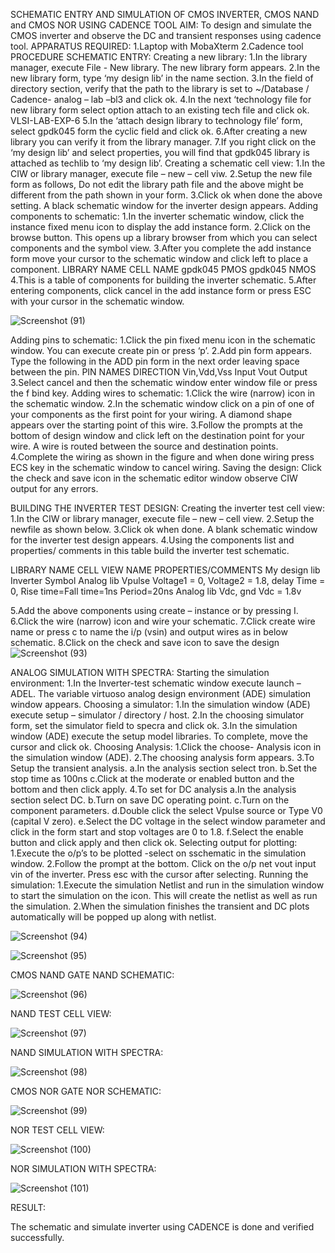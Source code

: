 SCHEMATIC ENTRY AND SIMULATION OF CMOS INVERTER, CMOS NAND and CMOS NOR
USING CADENCE TOOL
AIM:
To design and simulate the CMOS inverter and observe the DC and transient responses
using cadence tool.
APPARATUS REQUIRED:
1.Laptop with MobaXterm
2.Cadence tool
PROCEDURE
SCHEMATIC ENTRY:
Creating a new library:
1.In the library manager, execute File - New library. The new library form appears.
2.In the new library form, type ‘my design lib’ in the name section.
3.In the field of directory section, verify that the path to the library is set to ~/Database /
Cadence- analog – lab –bl3 and click ok.
4.In the next ‘technology file for new library form select option attach to an existing tech
file and click ok.
VLSI-LAB-EXP-6
5.In the ‘attach design library to technology file’ form, select gpdk045 form the cyclic field
and click ok.
6.After creating a new library you can verify it from the library manager.
7.If you right click on the ‘my design lib’ and select properties, you will find that gpdk045
library is attached as techlib to ‘my design lib’.
Creating a schematic cell view:
1.In the CIW or library manager, execute file – new – cell viw.
2.Setup the new file form as follows, Do not edit the library path file and the above might
be different from the path shown in your form.
3.Click ok when done the above setting. A black schematic window for the inverter design
appears.
Adding components to schematic:
1.In the inverter schematic window, click the instance fixed menu icon to display the add
instance form.
2.Click on the browse button. This opens up a library browser from which you can select
components and the symbol view.
3.After you complete the add instance form move your cursor to the schematic window
and click left to place a component.
LIBRARY NAME CELL NAME
gpdk045 PMOS
gpdk045 NMOS
4.This is a table of components for building the inverter schematic.
5.After entering components, click cancel in the add instance form or press ESC with your
cursor in the schematic window.

![Screenshot (91)](https://github.com/porkodivasu/VLSI-LAB-EXP-6/assets/160757120/2f7343f3-bbc6-47fc-b32d-64b139e2d9ef)


Adding pins to schematic:
1.Click the pin fixed menu icon in the schematic window. You can execute create pin or
press ‘p’.
2.Add pin form appears. Type the following in the ADD pin form in the next order leaving
space between the pin. PIN NAMES DIRECTION Vin,Vdd,Vss Input Vout Output
3.Select cancel and then the schematic window enter window file or press the f bind key.
Adding wires to schematic:
1.Click the wire (narrow) icon in the schematic window.
2.In the schematic window click on a pin of one of your components as the first point for
your wiring. A diamond shape appears over the starting point of this wire.
3.Follow the prompts at the bottom of design window and click left on the destination
point for your wire. A wire is routed between the source and destination points.
4.Complete the wiring as shown in the figure and when done wiring press ECS key in the
schematic window to cancel wiring.
Saving the design:
Click the check and save icon in the schematic editor window observe CIW
output for any errors.

BUILDING THE INVERTER TEST DESIGN:
Creating the inverter test cell view:
1.In the CIW or library manager, execute file – new – cell view.
2.Setup the newfile as shown below.
3.Click ok when done. A blank schematic window for the inverter test design appears.
4.Using the components list and properties/ comments in this table build the inverter test
schematic.

LIBRARY NAME CELL VIEW NAME PROPERTIES/COMMENTS
My design lib Inverter Symbol
Analog lib Vpulse Voltage1 = 0, Voltage2 = 1.8, delay Time = 0,
Rise time=Fall time=1ns
Period=20ns
Analog lib Vdc, gnd Vdc = 1.8v

5.Add the above components using create – instance or by pressing I.
6.Click the wire (narrow) icon and wire your schematic.
7.Click create wire name or press c to name the i/p (vsin) and output wires as in below
schematic.
8.Click on the check and save icon to save the design
![Screenshot (93)](https://github.com/porkodivasu/VLSI-LAB-EXP-6/assets/160757120/f6ed3dfa-17c9-4a50-957c-04414a2febd6)

ANALOG SIMULATION WITH SPECTRA:
Starting the simulation environment:
1.In the Inverter-test schematic window execute launch – ADEL. The variable virtuoso
analog design environment (ADE) simulation window appears. Choosing a simulator:
1.In the simulation window (ADE) execute setup – simulator / directory / host.
2.In the choosing simulator form, set the simulator field to specra and click ok.
3.In the simulation window (ADE) execute the setup model libraries.
To complete, move the cursor and click ok.
Choosing Analysis:
1.Click the choose- Analysis icon in the simulation window (ADE).
2.The choosing analysis form appears.
3.To Setup the transient analysis.
a.In the analysis section select tron.
b.Set the stop time as 100ns
c.Click at the moderate or enabled button and the bottom and then click apply.
4.To set for DC analysis
a.In the analysis section select DC.
b.Turn on save DC operating point.
c.Turn on the component parameters.
d.Double click the select Vpulse source or Type V0 (capital V zero).
e.Select the DC voltage in the select window parameter and click in the form start and stop
voltages are 0 to 1.8.
f.Select the enable button and click apply and then click ok.
Selecting output for plotting:
1.Execute the o/p’s to be plotted -select on sschematic in the simulation window.
2.Follow the prompt at the bottom. Click on the o/p net vout input vin of the inverter.
Press esc with the cursor after selecting.
Running the simulation:
1.Execute the simulation Netlist and run in the simulation window to start the simulation
on the icon. This will create the netlist as well as run the simulation.
2.When the simulation finishes the transient and DC plots automatically will be popped up along with netlist.

![Screenshot (94)](https://github.com/porkodivasu/VLSI-LAB-EXP-6/assets/160757120/f6973872-fe11-476d-be53-9ece0c3d5981)

![Screenshot (95)](https://github.com/porkodivasu/VLSI-LAB-EXP-6/assets/160757120/dc815d29-fcbf-4a5f-8fc7-c4ddc79c9758)

CMOS NAND GATE NAND SCHEMATIC:

![Screenshot (96)](https://github.com/porkodivasu/VLSI-LAB-EXP-6/assets/160757120/f2429cb3-3eb6-433a-9ea1-4e9f515b66b7)

NAND TEST CELL VIEW:

![Screenshot (97)](https://github.com/porkodivasu/VLSI-LAB-EXP-6/assets/160757120/80d34d70-aaeb-4e60-a8bb-1db361024f12)

NAND SIMULATION WITH SPECTRA:

![Screenshot (98)](https://github.com/porkodivasu/VLSI-LAB-EXP-6/assets/160757120/e97dc04e-5257-4ee1-98c5-5c9578a8fada)

CMOS NOR GATE NOR SCHEMATIC:

![Screenshot (99)](https://github.com/porkodivasu/VLSI-LAB-EXP-6/assets/160757120/aec15223-11fe-4880-894b-ef144108bd61)

NOR TEST CELL VIEW:

![Screenshot (100)](https://github.com/porkodivasu/VLSI-LAB-EXP-6/assets/160757120/d99b204e-edc3-460f-8a5d-aaf23d9ef43a)

NOR SIMULATION WITH SPECTRA:

![Screenshot (101)](https://github.com/porkodivasu/VLSI-LAB-EXP-6/assets/160757120/f187b13b-32fb-40c6-9d5d-32402db68c10)


RESULT:

The schematic and simulate inverter using CADENCE is done and verified successfully.
